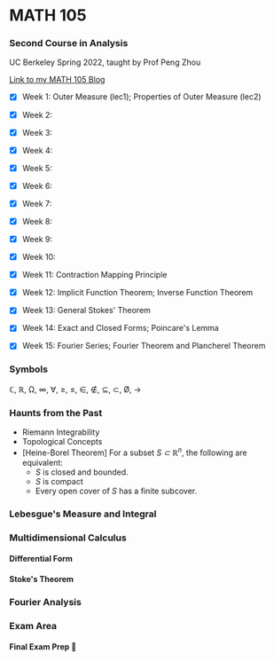 # MATH 105
### Second Course in Analysis
UC Berkeley Spring 2022, taught by Prof Peng Zhou

[Link to my MATH 105 Blog](https://courses.wikinana.org/math105-s22/s/jianzhi/start)

- [x] Week 1: Outer Measure (lec1); Properties of Outer Measure (lec2)
- [x] Week 2: 
- [x] Week 3:
- [x] Week 4:
- [x] Week 5:
- [x] Week 6:
- [x] Week 7:
- [x] Week 8:
- [x] Week 9:
- [x] Week 10:
- [x] Week 11: Contraction Mapping Principle
- [x] Week 12: Implicit Function Theorem; Inverse Function Theorem
- [x] Week 13: General Stokes' Theorem
- [x] Week 14: Exact and Closed Forms; Poincare's Lemma
- [x] Week 15: Fourier Series; Fourier Theorem and Plancherel Theorem


### Symbols
ℂ, ℝ, Ω, ∞, ∀, ≥, ≤, ∈, ∉, ⊆, ⊂, Ø, →

### Haunts from the Past
- Riemann Integrability
- Topological Concepts
- \[Heine-Borel Theorem] For a subset *S ⊂ ℝ<sup>n</sup>*, the following are equivalent:
  - *S* is closed and bounded.
  - *S* is compact
  - Every open cover of *S* has a finite subcover.

### Lebesgue's Measure and Integral

### Multidimensional Calculus
#### Differential Form
#### Stoke's Theorem

### Fourier Analysis

### Exam Area

#### Final Exam Prep 😤
